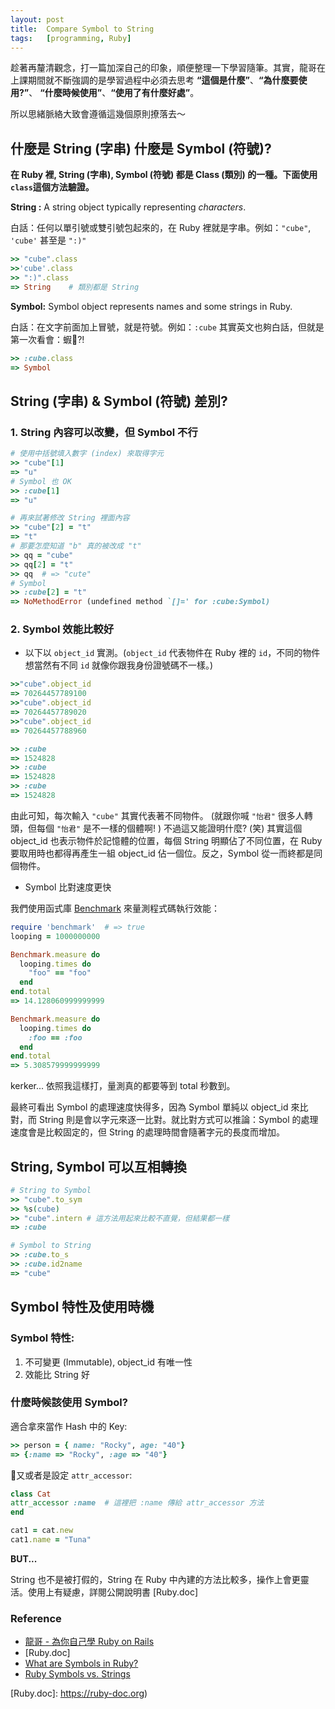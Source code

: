 ```yaml
---
layout: post
title:  Compare Symbol to String
tags:	[programming, Ruby]
---
```


趁著再釐清觀念，打一篇加深自己的印象，順便整理一下學習隨筆。其實，龍哥在上課期間就不斷強調的是學習過程中必須去思考 **“這個是什麼”**、**“為什麼要使用?”**、 **“什麼時候使用”**、**“使用了有什麼好處”**。

所以思緒脈絡大致會遵循這幾個原則撩落去～

## 什麼是 String (字串) 什麼是 Symbol (符號)?
**在 Ruby 裡, String (字串), Symbol (符號) 都是 Class (類別) 的一種。下面使用`class`這個方法驗證。**

**String :** A string object typically representing *characters*.

白話：任何以單引號或雙引號包起來的，在 Ruby 裡就是字串。例如：`"cube"`, `'cube'` 甚至是 `":)"`

```ruby
>> "cube".class  
>>'cube'.class
>> ":)".class
=> String    # 類別都是 String
```

**Symbol:** Symbol object represents names and some strings in Ruby.

白話：在文字前面加上冒號，就是符號。例如：`:cube` 其實英文也夠白話，但就是第一次看會：蝦?!

```ruby
>> :cube.class
=> Symbol
```

## String (字串) & Symbol (符號) 差別?

### 1. String 內容可以改變，但 Symbol 不行
```ruby
# 使用中括號填入數字 (index) 來取得字元
>> "cube"[1]
=> "u"
# Symbol 也 OK
>> :cube[1]
=> "u"

# 再來試著修改 String 裡面內容
>> "cube"[2] = "t"
=> "t"
# 那要怎麼知道 "b" 真的被改成 "t"
>> qq = "cube"
>> qq[2] = "t"
>> qq  # => "cute"
# Symbol
>> :cube[2] = "t"
=> NoMethodError (undefined method `[]=' for :cube:Symbol)
```

### 2. Symbol 效能比較好
- 以下以 `object_id` 實測。(`object_id` 代表物件在 Ruby 裡的 `id`，不同的物件想當然有不同 `id` 就像你跟我身份證號碼不一樣。)

```ruby
>>"cube".object_id
=> 70264457789100
>>"cube".object_id
=> 70264457789020
>>"cube".object_id
=> 70264457788960

>> :cube
=> 1524828
>> :cube
=> 1524828
>> :cube
=> 1524828
```

由此可知，每次輸入 `"cube"` 其實代表著不同物件。 (就跟你喊 `"怡君"` 很多人轉頭，但每個 `"怡君"` 是不一樣的個體啊! ) 不過這又能證明什麼? (笑) 其實這個 object_id 也表示物件於記憶體的位置，每個 String 明顯佔了不同位置，在 Ruby 要取用時也都得再產生一組 object_id 佔一個位。反之，Symbol 從一而終都是同個物件。

- Symbol 比對速度更快

我們使用函式庫 [Benchmark] 來量測程式碼執行效能：
```ruby
require 'benchmark'  # => true
looping = 1000000000

Benchmark.measure do
  looping.times do
    "foo" == "foo"
  end
end.total
=> 14.128060999999999  

Benchmark.measure do
  looping.times do
    :foo == :foo
  end
end.total
=> 5.308579999999999
```

kerker... 依照我這樣打，量測真的都要等到 total 秒數到。

最終可看出 Symbol 的處理速度快得多，因為 Symbol 單純以 object_id 來比對，而 String 則是會以字元來逐一比對。就比對方式可以推論：Symbol 的處理速度會是比較固定的，但 String 的處理時間會隨著字元的長度而增加。

## String, Symbol 可以互相轉換
```ruby
# String to Symbol
>> "cube".to_sym
>> %s(cube)
>> "cube".intern # 這方法用起來比較不直覺，但結果都一樣
=> :cube

# Symbol to String
>> :cube.to_s
>> :cube.id2name
=> "cube"
```

## Symbol 特性及使用時機
### Symbol 特性:
1. 不可變更 (Immutable), object_id 有唯一性
2. 效能比 String 好

### 什麼時候該使用 Symbol?
適合拿來當作 Hash 中的 Key:
```ruby
>> person = { name: "Rocky", age: "40"}  
=> {:name => "Rocky", :age => "40"}  
```

又或者是設定 `attr_accessor`:
```ruby
class Cat  
attr_accessor :name  # 這裡把 :name 傳給 attr_accessor 方法
end

cat1 = cat.new  
cat1.name = "Tuna"
```

**BUT...**

String 也不是被打假的，String 在 Ruby 中內建的方法比較多，操作上會更靈活。使用上有疑慮，詳閱公開說明書 [Ruby.doc]

### Reference
- [龍哥 - 為你自己學 Ruby on Rails](https://railsbook.tw/chapters/06-ruby-basic-2.html#symbol_class)
- [Ruby.doc]
- [What are Symbols in Ruby?](https://culttt.com/2015/04/22/what-are-symbols-in-ruby/)
- [Ruby Symbols vs. Strings](https://medium.com/@lcriswell/ruby-symbols-vs-strings-248842529fd9)



[Benchmark]: https://ruby-doc.org/stdlib-1.9.3/libdoc/benchmark/rdoc/Benchmark.html
[Ruby.doc]: https://ruby-doc.org)
